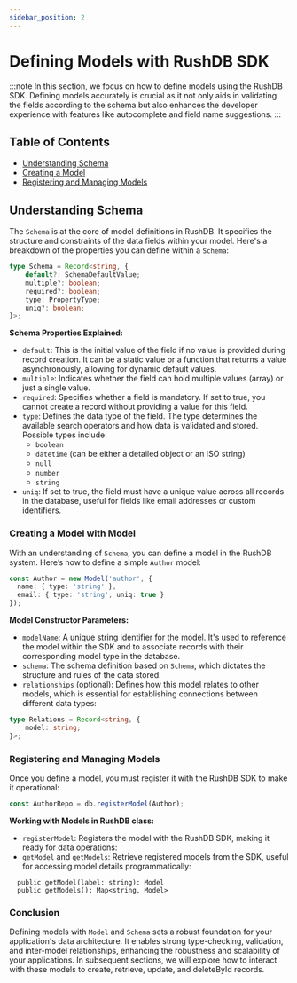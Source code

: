 ```yaml
---
sidebar_position: 2
---
```


# Defining Models with RushDB SDK
:::note
In this section, we focus on how to define models using the RushDB SDK. Defining models accurately is crucial as it not only aids in validating the fields according to the schema but also enhances the developer experience with features like autocomplete and field name suggestions.
:::

## Table of Contents

- [Understanding Schema](#understanding-schema)
- [Creating a Model](#creating-a-model-with-model)
- [Registering and Managing Models](#registering-and-managing-models)

## Understanding Schema

The `Schema` is at the core of model definitions in RushDB. It specifies the structure and constraints of the data fields within your model. Here's a breakdown of the properties you can define within a `Schema`:

```typescript
type Schema = Record<string, {
    default?: SchemaDefaultValue;
    multiple?: boolean;
    required?: boolean;
    type: PropertyType;
    uniq?: boolean;
}>;
```

**Schema Properties Explained:** 

- `default`: This is the initial value of the field if no value is provided during record creation. It can be a static value or a function that returns a value asynchronously, allowing for dynamic default values.
- `multiple`: Indicates whether the field can hold multiple values (array) or just a single value.
- `required`: Specifies whether a field is mandatory. If set to true, you cannot create a record without providing a value for this field.
- `type`: Defines the data type of the field. The type determines the available search operators and how data is validated and stored. Possible types include:
    - `boolean`
    - `datetime` (can be either a detailed object or an ISO string)
    - `null`
    - `number`
    - `string`
- `uniq`: If set to true, the field must have a unique value across all records in the database, useful for fields like email addresses or custom identifiers.

### Creating a Model with Model

With an understanding of `Schema`, you can define a model in the RushDB system. Here’s how to define a simple `Author` model:
```typescript
const Author = new Model('author', {
  name: { type: 'string' },
  email: { type: 'string', uniq: true }
});

```

**Model Constructor Parameters:**

- `modelName`: A unique string identifier for the model. It's used to reference the model within the SDK and to associate records with their corresponding model type in the database.
- `schema`: The schema definition based on `Schema`, which dictates the structure and rules of the data stored.
- `relationships` (optional): Defines how this model relates to other models, which is essential for establishing connections between different data types:
```typescript
type Relations = Record<string, {
    model: string;
}>;
```

### Registering and Managing Models

Once you define a model, you must register it with the RushDB SDK to make it operational:

```typescript
const AuthorRepo = db.registerModel(Author);
```
**Working with Models in RushDB class:**

- `registerModel`: Registers the model with the RushDB SDK, making it ready for data operations:
- `getModel` and `getModels`: Retrieve registered models from the SDK, useful for accessing model details programmatically:
```
  public getModel(label: string): Model
  public getModels(): Map<string, Model>
```

### Conclusion

Defining models with `Model` and `Schema` sets a robust foundation for your application's data architecture. It enables strong type-checking, validation, and inter-model relationships, enhancing the robustness and scalability of your applications. In subsequent sections, we will explore how to interact with these models to create, retrieve, update, and deleteById records.
